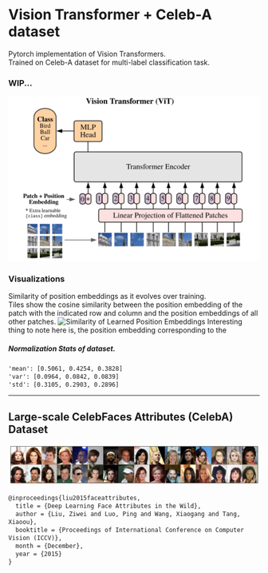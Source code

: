 # Vision Transformer + Celeb-A dataset

Pytorch implementation of Vision Transformers.  
Trained on Celeb-A dataset for multi-label classification task.

### WIP...

![model summary](assets/model_summary.png)

### Visualizations
Similarity of position embeddings as it evolves over training.  
Tiles show the cosine similarity between the position embedding of the patch with the indicated row and column and the position embeddings of all other patches.
![Similarity of Learned Position Embeddings](assets/pe_similarity.gif)
Interesting thing to note here is, the position embedding corresponding to the 




##### Normalization Stats of dataset.  
    'mean': [0.5061, 0.4254, 0.3828]
    'var': [0.0964, 0.0842, 0.0839]
    'std': [0.3105, 0.2903, 0.2896]




---
## Large-scale CelebFaces Attributes (CelebA) Dataset
![Similarity of Learned Position Embeddings](assets/celebA.png)

    @inproceedings{liu2015faceattributes,
      title = {Deep Learning Face Attributes in the Wild},
      author = {Liu, Ziwei and Luo, Ping and Wang, Xiaogang and Tang, Xiaoou},
      booktitle = {Proceedings of International Conference on Computer Vision (ICCV)},
      month = {December},
      year = {2015} 
    }

